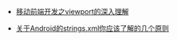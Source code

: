 - [移动前端开发之viewport的深入理解](http://www.cnblogs.com/2050/p/3877280.html)
- [关于Android的strings.xml你应该了解的几个原则](http://www.jcodecraeer.com/a/anzhuokaifa/androidkaifa/2017/0303/7179.html)

  ​